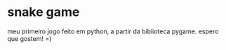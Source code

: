 # snake game
meu primeiro jogo feito em python, a partir da biblioteca pygame. espero que gostem! =)
